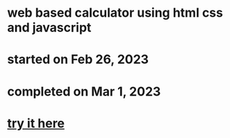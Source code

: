 # web based calculator using html css and javascript
# started on Feb 26, 2023
# completed on Mar 1, 2023

# <a target="_blank" href="https://jophilgulane.github.io/calculator/"> try it here </a>

